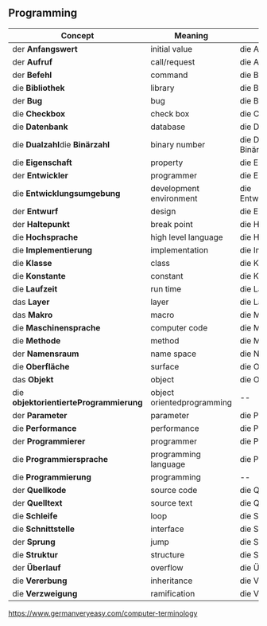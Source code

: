 ## Programming

| Concept                                 | Meaning                    | Plural                        |
| --------------------------------------- | -------------------------- | ----------------------------- |
| der **Anfangswert**                     | initial value              | die Anfangswerte              |
| der **Aufruf**                          | call/request               | die Aufrufe                   |
| der **Befehl**                          | command                    | die Befehle                   |
| die **Bibliothek**                      | library                    | die Bibliotheken              |
| der **Bug**                             | bug                        | die Bugs                      |
| die **Checkbox**                        | check box                  | die Checkboxen                |
| die **Datenbank**                       | database                   | die Datenbanken               |
| die **Dualzahl**die **Binärzahl**       | binary number              | die Dualzahlendie Binärzahlen |
| die **Eigenschaft**                     | property                   | die Eigenschaften             |
| der **Entwickler**                      | programmer                 | die Entwickler                |
| die **Entwicklungsumgebung**            | development environment    | die Entwicklungsumgebungen    |
| der **Entwurf**                         | design                     | die Entwürfe                  |
| der **Haltepunkt**                      | break point                | die Haltepunkte               |
| die **Hochsprache**                     | high level language        | die Hochsprachen              |
| die **Implementierung**                 | implementation             | die Implementierungen         |
| die **Klasse**                          | class                      | die Klassen                   |
| die **Konstante**                       | constant                   | die Konstanten                |
| die **Laufzeit**                        | run time                   | die Laufzeiten                |
| das **Layer**                           | layer                      | die Layers                    |
| das **Makro**                           | macro                      | die Makros                    |
| die **Maschinensprache**                | computer code              | die Maschinensprachen         |
| die **Methode**                         | method                     | die Methoden                  |
| der **Namensraum**                      | name space                 | die Namensräume               |
| die **Oberfläche**                      | surface                    | die Oberflächen               |
| das **Objekt**                          | object                     | die Objekte                   |
| die **objektorientierteProgrammierung** | object orientedprogramming | --                            |
| der **Parameter**                       | parameter                  | die Parameter                 |
| die **Performance**                     | performance                | die Performances              |
| der **Programmierer**                   | programmer                 | die Programmierer             |
| die **Programmiersprache**              | programming language       | die Programmiersprachen       |
| die **Programmierung**                  | programming                | --                            |
| der **Quellkode**                       | source code                | die Quellkodes                |
| der **Quelltext**                       | source text                | die Quelltexte                |
| die **Schleife**                        | loop                       | die Schleifen                 |
| die **Schnittstelle**                   | interface                  | die Schnittstellen            |
| der **Sprung**                          | jump                       | die Sprünge                   |
| die **Struktur**                        | structure                  | die Strukturen                |
| der **Überlauf**                        | overflow                   | die Überläufe                 |
| die **Vererbung**                       | inheritance                | die Vererbungen               |
| die **Verzweigung**                     | ramification               | die Verzweigungen             |



https://www.germanveryeasy.com/computer-terminology